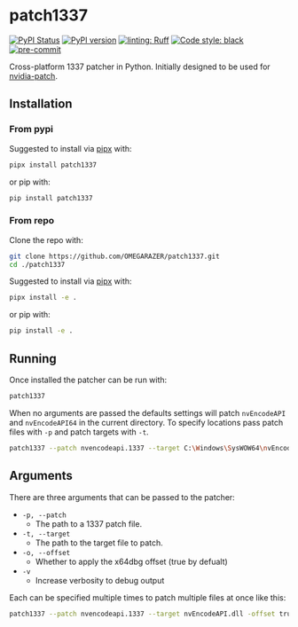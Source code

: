 # patch1337

[![PyPI Status](https://img.shields.io/pypi/status/patch1337?logo=PyPI)](https://pypi.python.org/pypi/patch1337)
[![PyPI version](https://img.shields.io/pypi/v/patch1337.svg?logo=PyPI)](https://pypi.python.org/pypi/patch1337)
[![linting: Ruff](https://img.shields.io/endpoint?url=https://raw.githubusercontent.com/charliermarsh/ruff/main/assets/badge/v1.json&label=linting)](https://github.com/charliermarsh/ruff)
[![Code style: black](https://img.shields.io/badge/code%20style-black-000000.svg?logo=Python)](https://github.com/psf/black)
[![pre-commit](https://img.shields.io/badge/pre--commit-enabled-brightgreen?logo=pre-commit)](https://github.com/pre-commit/pre-commit)

Cross-platform 1337 patcher in Python. Initially designed to be used for [nvidia-patch](https://github.com/keylase/nvidia-patch).

## Installation

### From pypi

Suggested to install via [pipx](https://pypa.github.io/pipx) with:

```bash
pipx install patch1337
```

or pip with:

```bash
pip install patch1337
```

### From repo

Clone the repo with:

```bash
git clone https://github.com/OMEGARAZER/patch1337.git
cd ./patch1337
```

Suggested to install via [pipx](https://pypa.github.io/pipx) with:

```bash
pipx install -e .
```

or pip with:

```bash
pip install -e .
```

## Running

Once installed the patcher can be run with:

```bash
patch1337
```

When no arguments are passed the defaults settings will patch `nvEncodeAPI` and `nvEncodeAPI64` in the current directory.
To specify locations pass patch files with `-p` and patch targets with `-t`.

```bash
patch1337 --patch nvencodeapi.1337 --target C:\Windows\SysWOW64\nvEncodeAPI.dll -offset true
```

## Arguments

There are three arguments that can be passed to the patcher:

- `-p, --patch`
    - The path to a 1337 patch file.
- `-t, --target`
    - The path to the target file to patch.
- `-o, --offset`
    - Whether to apply the x64dbg offset (true by defualt)
- `-v`
    - Increase verbosity to debug output

Each can be specified multiple times to patch multiple files at once like this:

```bash
patch1337 --patch nvencodeapi.1337 --target nvEncodeAPI.dll -offset true --patch nvencodeapi64.1337 --target nvEncodeAPI64.dll -offset true
```
